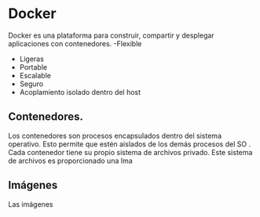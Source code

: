 # Docker
Docker es una plataforma para construir, compartir y desplegar aplicaciones con contenedores. 
-Flexible
- Ligeras
- Portable 
- Escalable 
- Seguro
- Acoplamiento isolado dentro del host

## Contenedores. 
Los contenedores son procesos encapsulados dentro del sistema operativo. Esto permite que estén aislados de los demás procesos del SO . Cada contenedor tiene su propio sistema de archivos privado. Este sistema de archivos es proporcionado una Ima
## Imágenes
Las imágenes 

<!--stackedit_data:
eyJoaXN0b3J5IjpbMTQxMjE4NjEzM119
-->